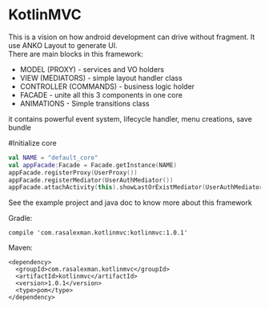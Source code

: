 # KotlinMVC
This is a vision on how android development can drive without fragment. It use ANKO Layout to generate UI.  
There are main blocks in this framework:
- MODEL (PROXY) - services and VO holders
- VIEW (MEDIATORS) - simple layout handler class
- CONTROLLER (COMMANDS) - business logic holder
- FACADE - unite all this 3 components in one core
- ANIMATIONS - Simple transitions class

it contains powerful event system, lifecycle handler, menu creations, save bundle

#Initialize core
```kotlin
val NAME = "default_core"
val appFacade:Facade = Facade.getInstance(NAME)
appFacade.registerProxy(UserProxy())
appFacade.registerMediator(UserAuthMediator())
appFacade.attachActivity(this).showLastOrExistMediator(UserAuthMediator.NAME, LinearAnimator())
```

See the example project and java doc to know more about this framework

Gradle:
```
compile 'com.rasalexman.kotlinmvc:kotlinmvc:1.0.1'
```

Maven:
```
<dependency>
  <groupId>com.rasalexman.kotlinmvc</groupId>
  <artifactId>kotlinmvc</artifactId>
  <version>1.0.1</version>
  <type>pom</type>
</dependency>
```
